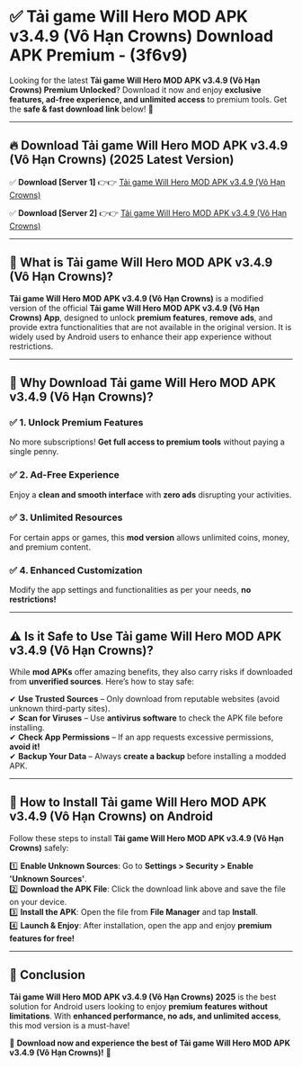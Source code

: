 
# ✅ Tải game Will Hero MOD APK v3.4.9 (Vô Hạn Crowns) Download APK Premium -  (3f6v9) 

Looking for the latest **Tải game Will Hero MOD APK v3.4.9 (Vô Hạn Crowns) Premium Unlocked**? Download it now and enjoy **exclusive features, ad-free experience, and unlimited access** to premium tools. Get the **safe & fast download link** below! 🚀

---

## 🔥 Download Tải game Will Hero MOD APK v3.4.9 (Vô Hạn Crowns) (2025 Latest Version)

✅ **Download [Server 1]** 👉👉 [Tải game Will Hero MOD APK v3.4.9 (Vô Hạn Crowns) ](https://apkcomod.com?title=Tải_game_Will_Hero_MOD_APK_v3.4.9_(Vô_Hạn_Crowns))  

✅ **Download [Server 2]** 👉👉 [Tải game Will Hero MOD APK v3.4.9 (Vô Hạn Crowns) ](https://apkcomod.com?title=Tải_game_Will_Hero_MOD_APK_v3.4.9_(Vô_Hạn_Crowns))  


---

## 📌 What is Tải game Will Hero MOD APK v3.4.9 (Vô Hạn Crowns)?

**Tải game Will Hero MOD APK v3.4.9 (Vô Hạn Crowns)** is a modified version of the official **Tải game Will Hero MOD APK v3.4.9 (Vô Hạn Crowns) App**, designed to unlock **premium features**, **remove ads**, and provide extra functionalities that are not available in the original version. It is widely used by Android users to enhance their app experience without restrictions.

---

## 🌟 Why Download Tải game Will Hero MOD APK v3.4.9 (Vô Hạn Crowns)?

### ✅ 1. Unlock Premium Features
No more subscriptions! **Get full access to premium tools** without paying a single penny.

### ✅ 2. Ad-Free Experience
Enjoy a **clean and smooth interface** with **zero ads** disrupting your activities.

### ✅ 3. Unlimited Resources
For certain apps or games, this **mod version** allows unlimited coins, money, and premium content.

### ✅ 4. Enhanced Customization
Modify the app settings and functionalities as per your needs, **no restrictions!**

---

## ⚠️ Is it Safe to Use Tải game Will Hero MOD APK v3.4.9 (Vô Hạn Crowns)?

While **mod APKs** offer amazing benefits, they also carry risks if downloaded from **unverified sources**. Here’s how to stay safe:

✔ **Use Trusted Sources** – Only download from reputable websites (avoid unknown third-party sites).  
✔ **Scan for Viruses** – Use **antivirus software** to check the APK file before installing.  
✔ **Check App Permissions** – If an app requests excessive permissions, **avoid it!**  
✔ **Backup Your Data** – Always **create a backup** before installing a modded APK.

---

## 📲 How to Install Tải game Will Hero MOD APK v3.4.9 (Vô Hạn Crowns) on Android

Follow these steps to install **Tải game Will Hero MOD APK v3.4.9 (Vô Hạn Crowns)** safely:

1️⃣ **Enable Unknown Sources**: Go to **Settings > Security > Enable 'Unknown Sources'**.  
2️⃣ **Download the APK File**: Click the download link above and save the file on your device.  
3️⃣ **Install the APK**: Open the file from **File Manager** and tap **Install**.  
4️⃣ **Launch & Enjoy**: After installation, open the app and enjoy **premium features for free!**

---

## 🚀 Conclusion

**Tải game Will Hero MOD APK v3.4.9 (Vô Hạn Crowns) 2025** is the best solution for Android users looking to enjoy **premium features without limitations**. With **enhanced performance, no ads, and unlimited access**, this mod version is a must-have!

🔻 **Download now and experience the best of Tải game Will Hero MOD APK v3.4.9 (Vô Hạn Crowns)!** 🔻

